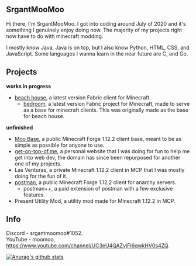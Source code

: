 ## SrgantMooMoo
Hi there, I'm SrgantMooMoo. I got into coding around July of 2020 and it's something I genuinely enjoy doing now. The majority of my projects right now have to do with minecraft modding.

I mostly know Java, Java is on top, but I also know Python, HTML, CSS, and JavaScript. Some languages I wanna learn in the near future are C, and Go.

## Projects 
**works in progress** <br>
- [beach house](https://github.com/beach-house-development), a latest version Fabric client for Minecraft.
  - [bedroom](https://github.com/beach-house-development/bedroom), a latest version Fabric project for Minecraft, made to serve as a base for minecraft clients. This was originally made as the base for beach house.

**unfinished** <br>
- [Moo Base](https://github.com/moomooooo/Moo-Base), a public Minecraft Forge 1.12.2 client base, meant to be as simple as possible for anyone to use.
- [get-on-top-of.me](https://github.com/moomooooo/get-on-top-of.me), a personal website that I was doing for fun to help me get into web dev, the domain has since been repurposed for another one of my projects.
- Las Venturas, a private Minecraft 1.12.2 client in MCP that I was mostly doing for the fun of it.
- [postman](https://github.com/moomooooo/postman), a public Minecraft Forge 1.12.2 client for anarchy servers.
  - postman++, a paid extension of postman with a few exclusive features.
- Present Utility Mod, a utility mod made for Minecraft 1.12.2 in MCP.

## Info 
Discord - srgantmoomoo#1052. <br>
YouTube - moomoo, https://www.youtube.com/channel/UC3eU4QAZvjFI6qwkHV0s4ZQ.

[![Anurag's github stats](https://github-readme-stats.vercel.app/api?username=moomooooo&show_icons=true&theme=prussian&hide=issues)](https://github.com/anuraghazra/github-readme-stats)
